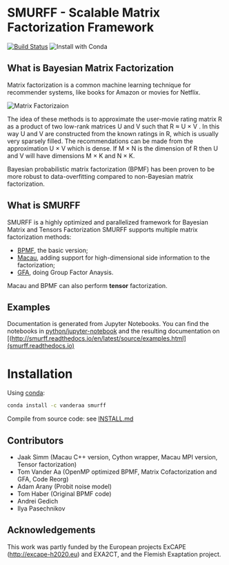 # SMURFF - Scalable Matrix Factorization Framework
[![Build Status](https://travis-ci.org/ExaScience/smurff.svg?branch=master)](https://travis-ci.org/ExaScience/smurff)
![Install with Conda](https://anaconda.org/vanderaa/smurff/badges/installer/conda.svg)


## What is Bayesian Matrix Factorization 

Matrix factorization is a common machine learning technique for recommender systems, like books for Amazon or movies for Netflix.

![Matrix Factorizaion](https://raw.githubusercontent.com/ExaScience/smurff/master/docs/matrix_factorization.svg?sanitize=true)

The idea of these methods is to approximate the user-movie rating matrix R as a
product of two low-rank matrices U and V such that R ≈ U × V . In this way U
and V are constructed from the known ratings in R, which is usually very
sparsely filled. The recommendations can be made from the approximation U × V
which is dense. If M × N is the dimension of R then U and V will have
dimensions M × K and N × K.

Bayesian probabilistic matrix factorization (BPMF) has been proven to be more
robust to data-overfitting compared to non-Bayesian matrix factorization.

## What is SMURFF 
SMURFF is a highly optimized and parallelized framework for Bayesian Matrix and Tensors Factorization
SMURFF supports multiple matrix factorization methods: 
* [BPMF](https://www.cs.toronto.edu/~amnih/papers/bpmf.pdf), the basic version;
* [Macau](https://arxiv.org/abs/1509.04610), adding support for high-dimensional side information to the factorization;
* [GFA](https://arxiv.org/pdf/1411.5799.pdf), doing Group Factor Anaysis.

Macau and BPMF can also perform **tensor** factorization.

## Examples
Documentation is generated from Jupyter Notebooks. You can find the notebooks in [python/jupyter-notebook](python/jupyter-notebook)
and the resulting documentation on [(http://smurff.readthedocs.io/en/latest/source/examples.html](smurff.readthedocs.io)

# Installation

Using [conda](http://anaconda.org):

```bash
conda install -c vanderaa smurff 
```
Compile from source code: see [INSTALL.md](docs/INSTALL.md)

## Contributors
- Jaak Simm (Macau C++ version, Cython wrapper, Macau MPI version, Tensor factorization)
- Tom Vander Aa (OpenMP optimized BPMF, Matrix Cofactorization and GFA, Code Reorg)
- Adam Arany (Probit noise model)
- Tom Haber (Original BPMF code)
- Andrei Gedich
- Ilya Pasechnikov

## Acknowledgements
This work was partly funded by the European projects ExCAPE (http://excape-h2020.eu) and
EXA2CT, and the Flemish Exaptation project.


